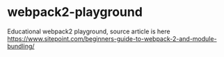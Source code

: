 # webpack2-playground
Educational webpack2 playground, source article is here https://www.sitepoint.com/beginners-guide-to-webpack-2-and-module-bundling/